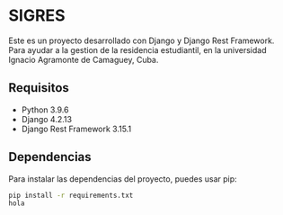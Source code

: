 # SIGRES

Este es un proyecto desarrollado con Django y Django Rest Framework. Para ayudar a la gestion de la residencia estudiantil,
en la universidad Ignacio Agramonte de Camaguey, Cuba.  

## Requisitos

- Python 3.9.6
- Django 4.2.13
- Django Rest Framework 3.15.1

## Dependencias

Para instalar las dependencias del proyecto, puedes usar pip:

```bash
pip install -r requirements.txt
hola
